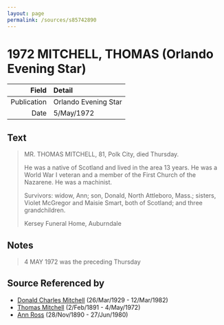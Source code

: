 ```yaml
---
layout: page
permalink: /sources/s85742890
---
```


# 1972 MITCHELL, THOMAS (Orlando Evening Star)

Field | Detail
---:|:---
Publication | Orlando Evening Star
Date | 5/May/1972

## Text

> MR. THOMAS MITCHELL, 81, Polk City, died Thursday.
>
> He was a native of Scotland and lived in the area 13 years. He was a World War I veteran and a member of the First Church of the Nazarene. He was a machinist.
>
> Survivors: widow, Ann; son, Donald, North Attleboro, Mass.; sisters, Violet McGregor and Maisie Smart, both of Scotland; and three grandchildren.
>
> Kersey Funeral Home, Auburndale
>

## Notes

> 4 MAY 1972 was the preceding Thursday
>


## Source Referenced by

* [Donald Charles Mitchell](../people/@49269448@-donald-charles-mitchell-b1929-3-26-d1982-3-12.md) (26/Mar/1929 - 12/Mar/1982)
* [Thomas Mitchell](../people/@65815518@-thomas-mitchell-b1891-2-2-d1972-5-4.md) (2/Feb/1891 - 4/May/1972)
* [Ann Ross](../people/@52613824@-ann-ross-b1890-11-28-d1980-6-27.md) (28/Nov/1890 - 27/Jun/1980)
